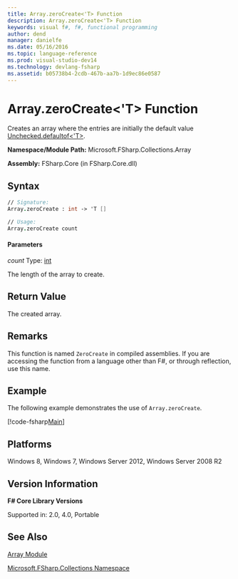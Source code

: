 ```yaml
---
title: Array.zeroCreate<'T> Function
description: Array.zeroCreate<'T> Function
keywords: visual f#, f#, functional programming
author: dend
manager: danielfe
ms.date: 05/16/2016
ms.topic: language-reference
ms.prod: visual-studio-dev14
ms.technology: devlang-fsharp
ms.assetid: b05738b4-2cdb-467b-aa7b-1d9ec86e0587 
---
```


# Array.zeroCreate<'T> Function

Creates an array where the entries are initially the default value [Unchecked.defaultof&lt;'T&gt;](https://msdn.microsoft.com/library/9ff97f2a-1bd4-4f4c-afbe-5886a74ab977).

**Namespace/Module Path:** Microsoft.FSharp.Collections.Array

**Assembly:** FSharp.Core (in FSharp.Core.dll)


## Syntax

```fsharp
// Signature:
Array.zeroCreate : int -> 'T []

// Usage:
Array.zeroCreate count
```

#### Parameters
*count*
Type: [int](https://msdn.microsoft.com/library/025d5455-3622-4ea5-9573-3ecbd4ee1375)


The length of the array to create.

## Return Value

The created array.

## Remarks
This function is named `ZeroCreate` in compiled assemblies. If you are accessing the function from a language other than F#, or through reflection, use this name.

## Example

The following example demonstrates the use of `Array.zeroCreate`.

[!code-fsharp[Main](~/samples/snippets/fsharp/arrays/snippet4.fs)]

## Platforms
Windows 8, Windows 7, Windows Server 2012, Windows Server 2008 R2

## Version Information
**F# Core Library Versions**

Supported in: 2.0, 4.0, Portable


## See Also
[Array Module](index.md)

[Microsoft.FSharp.Collections Namespace](../Microsoft.FSharp.Collections-Namespace-%5BFSharp%5D.md)